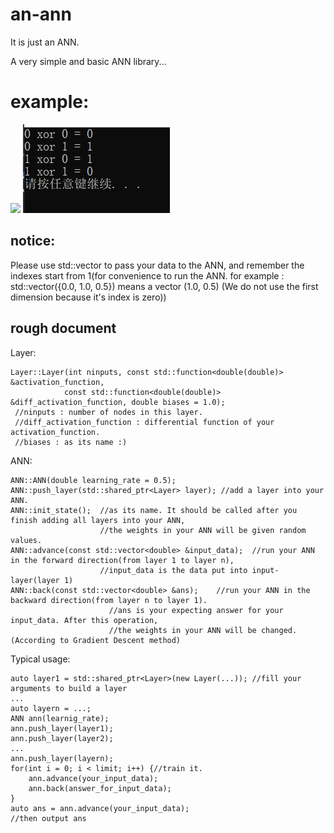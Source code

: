 # an-ann
It is just an ANN.

A very simple and basic ANN library...

# example:
![](https://github.com/sxysxy/an-ann/raw/master/snapshot/xor_code.png)
![](https://github.com/sxysxy/an-ann/raw/master/snapshot/xor_res.png)

## notice:
Please use std::vector to pass your data to the ANN, and remember the indexes start from 1(for convenience to run the ANN. for example : std::vector({0.0, 1.0, 0.5}) means a vector (1.0, 0.5) (We do not use the first dimension because it's index is zero))

## rough document
Layer:
```
Layer::Layer(int ninputs, const std::function<double(double)> &activation_function, 
            const std::function<double(double)> &diff_activation_function, double biases = 1.0);
 //ninputs : number of nodes in this layer.
 //diff_activation_function : differential function of your activation_function.
 //biases : as its name :)
```

ANN:
```
ANN::ANN(double learning_rate = 0.5);
ANN::push_layer(std::shared_ptr<Layer> layer); //add a layer into your ANN.
ANN::init_state();  //as its name. It should be called after you finish adding all layers into your ANN, 
                    //the weights in your ANN will be given random values.
ANN::advance(const std::vector<double> &input_data);  //run your ANN in the forward direction(from layer 1 to layer n), 
                    //input_data is the data put into input-layer(layer 1)
ANN::back(const std::vector<double> &ans);    //run your ANN in the backward direction(from layer n to layer 1).
                      //ans is your expecting answer for your input_data. After this operation, 
                      //the weights in your ANN will be changed.(According to Gradient Descent method)   
```

Typical usage:
```
auto layer1 = std::shared_ptr<Layer>(new Layer(...)); //fill your arguments to build a layer
...
auto layern = ...;
ANN ann(learnig_rate);
ann.push_layer(layer1);
ann.push_layer(layer2);
...
ann.push_layer(layern);
for(int i = 0; i < limit; i++) {//train it.
    ann.advance(your_input_data);
    ann.back(answer_for_input_data);
}
auto ans = ann.advance(your_input_data);
//then output ans
```